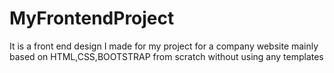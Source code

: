 # MyFrontendProject
It is a front end design I made for my project for a company website mainly based on HTML,CSS,BOOTSTRAP from scratch without using any templates

